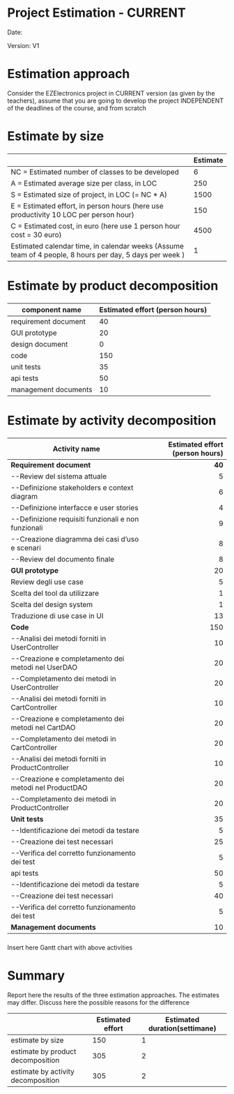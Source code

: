 # Project Estimation - CURRENT
Date:

Version: V1


# Estimation approach
Consider the EZElectronics  project in CURRENT version (as given by the teachers), assume that you are going to develop the project INDEPENDENT of the deadlines of the course, and from scratch
# Estimate by size
### 
|             | Estimate                        |             
| ----------- | ------------------------------- |  
| NC =  Estimated number of classes to be developed   |             6                |             
|  A = Estimated average size per class, in LOC       |           250              | 
| S = Estimated size of project, in LOC (= NC * A) |              1500 |
| E = Estimated effort, in person hours (here use productivity 10 LOC per person hour)  |                  150                    |   
| C = Estimated cost, in euro (here use 1 person hour cost = 30 euro) | 4500 | 
| Estimated calendar time, in calendar weeks (Assume team of 4 people, 8 hours per day, 5 days per week ) |      1              |               

# Estimate by product decomposition
### 
|         component name    | Estimated effort (person hours)   |             
| ----------- | ------------------------------- | 
|requirement document    | 40 |
| GUI prototype |20|
|design document |0|
|code |150|
| unit tests | 35 |
| api tests | 50 |
| management documents  | 10|



# Estimate by activity decomposition
### 
|         Activity name    | Estimated effort (person hours)   |             
| ---------------------------- | -------------------------------: | 
|**Requirement document**    | **40** |
| --Review del sistema attuale| 5 |
| --Definizione stakeholders e context diagram| 6 |
| --Definizione interfacce e user stories| 4 |
| --Definizione requisiti funzionali e non funzionali| 9 |
| --Creazione diagramma dei casi d’uso e scenari| 8 |
| --Review del documento finale| 8 |
| **GUI prototype** |20|
| Review degli use case | 5 |
| Scelta del tool da utilizzare | 1 |
| Scelta del design system | 1 |
| Traduzione di use case in UI | 13 |
| **Code** |150|
| --Analisi dei metodi forniti in UserController| 10|
| --Creazione e completamento dei metodi nel UserDAO| 20|
| --Completamento dei metodi in UserController| 20|
| --Analisi dei metodi forniti in CartController| 10 |
| --Creazione e completamento dei metodi nel CartDAO| 20|
| --Completamento dei metodi in CartController| 20|
| --Analisi dei metodi forniti in ProductController| 10|
| --Creazione e completamento dei metodi nel ProductDAO| 20|
| --Completamento dei metodi in ProductController| 20 |
| **Unit tests** | 35 |
| --Identificazione dei metodi da testare|5|
| --Creazione dei test necessari|25|0
| --Verifica del corretto funzionamento dei test|5|
| api tests | 50 |
| --Identificazione dei metodi da testare|5|
| --Creazione dei test necessari|40|
| --Verifica del corretto funzionamento dei test|5|
| **Management documents**  | 10 |
###
Insert here Gantt chart with above activities

# Summary

Report here the results of the three estimation approaches. The  estimates may differ. Discuss here the possible reasons for the difference

|             | Estimated effort                        |   Estimated duration(settimane) |          
| ----------- | ------------------------------- | ---------------|
| estimate by size |150|1|
| estimate by product decomposition |305|2|
| estimate by activity decomposition |305|2|


